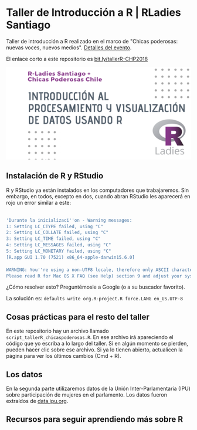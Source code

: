 # Taller de Introducción a R | RLadies Santiago
Taller de introducción a R realizado en el marco de "Chicas poderosas: nuevas voces, nuevos medios". [Detalles del evento](https://www.meetup.com/es/Chicas-Poderosas-Chile/events/255678121/).

El enlace corto a este repositorio es [bit.ly/tallerR-CHP2018](http://bit.ly/tallerR-CHP2018)


![flyer taller](https://github.com/rivaquiroga/taller-R-chicas-poderosas/blob/master/RLadies_ChicasPoderosas.png)

## Instalación de R y RStudio 

R y RStudio ya están instalados en los computadores que trabajaremos. Sin embargo, en todos, excepto en dos, cuando abran RStudio les aparecerá en rojo un error similar a este:

``` r

'Durante la inicializaci''on - Warning messages:
1: Setting LC_CTYPE failed, using "C" 
2: Setting LC_COLLATE failed, using "C" 
3: Setting LC_TIME failed, using "C" 
4: Setting LC_MESSAGES failed, using "C" 
5: Setting LC_MONETARY failed, using "C" 
[R.app GUI 1.70 (7521) x86_64-apple-darwin15.6.0]

WARNING: You''re using a non-UTF8 locale, therefore only ASCII characters will work.
Please read R for Mac OS X FAQ (see Help) section 9 and adjust your system preferences accordingly.'
```

¿Cómo resolver esto? Preguntémosle a Google (o a su buscador favorito).

La solución es: `defaults write org.R-project.R force.LANG en_US.UTF-8`

## Cosas prácticas para el resto del taller

En este repositorio hay un archivo llamado `script_tallerR_chicaspoderosas.R`. En ese archivo irá apareciendo el código que yo escriba a lo largo del taller. Si en algún momento se pierden, pueden hacer clic sobre ese archivo. Si ya lo tienen abierto, actualicen la página para ver los últimos cambios (Cmd + R).

## Los datos
En la segunda parte utilizaremos datos de la Unión Inter-Parlamentaria (IPU) sobre participación de mujeres en el parlamento. Los datos fueron extraídos de [data.ipu.org](https://data.ipu.org/).


## Recursos para seguir aprendiendo más sobre R
